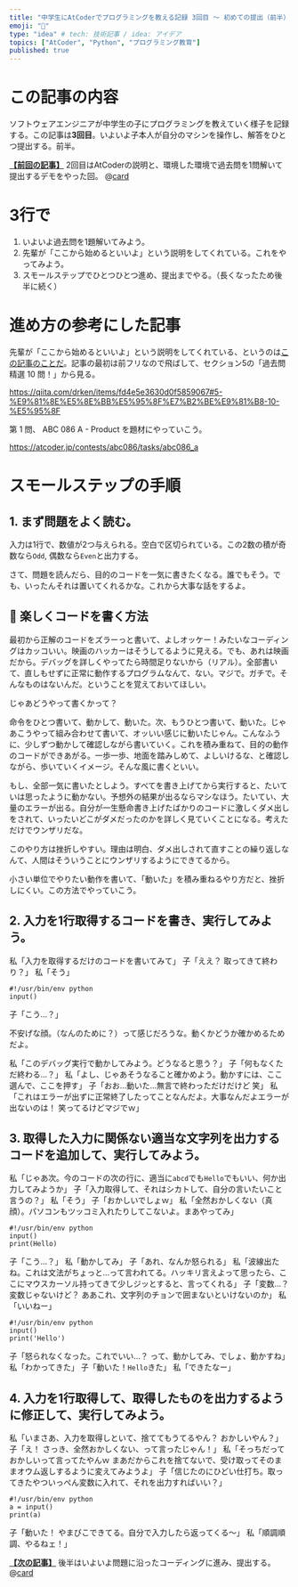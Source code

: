```yaml
---
title: "中学生にAtCoderでプログラミングを教える記録 3回目 〜 初めての提出（前半）"
emoji: "🐣"
type: "idea" # tech: 技術記事 / idea: アイデア
topics: ["AtCoder", "Python", "プログラミング教育"]
published: true
---
```

# この記事の内容
ソフトウェアエンジニアが中学生の子にプログラミングを教えていく様子を記録する。この記事は**3回目**。いよいよ子本人が自分のマシンを操作し、解答をひとつ提出する。前半。

[**【前回の記事】**](https://zenn.dev/aromarious/articles/enjoy-atcoder-02)
2回目はAtCoderの説明と、環境した環境で過去問を1問解いて提出するデモをやった回。
@[card](https://zenn.dev/aromarious/articles/enjoy-atcoder-02)

# 3行で
1. いよいよ過去問を1題解いてみよう。
2. 先輩が「ここから始めるといいよ」という説明をしてくれている。これをやってみよう。
3. スモールステップでひとつひとつ進め、提出までやる。（長くなったため後半に続く）

# 進め方の参考にした記事
 先輩が「ここから始めるといいよ」という説明をしてくれている、というのは[この記事のことだ](https://qiita.com/drken/items/fd4e5e3630d0f5859067#5-%E9%81%8E%E5%8E%BB%E5%95%8F%E7%B2%BE%E9%81%B8-10-%E5%95%8F)。記事の最初は前フリなので飛ばして、セクション5の「過去問精選 10 問！」から見る。

https://qiita.com/drken/items/fd4e5e3630d0f5859067#5-%E9%81%8E%E5%8E%BB%E5%95%8F%E7%B2%BE%E9%81%B8-10-%E5%95%8F

第 1 問、 ABC 086 A - Product を題材にやっていこう。

https://atcoder.jp/contests/abc086/tasks/abc086_a

# スモールステップの手順
## 1. まず問題をよく読む。
入力は1行で、数値が2つ与えられる。空白で区切られている。この2数の積が奇数なら`Odd`, 偶数なら`Even`と出力する。

さて、問題を読んだら、目的のコードを一気に書きたくなる。誰でもそう。でも、いったんそれは置いてくれるかな。これから大事な話をするよ。

## 📌 楽しくコードを書く方法
最初から正解のコードをズラーっと書いて、よしオッケー！みたいなコーディングはカッコいい。映画のハッカーはそうしてるように見える。でも、あれは映画だから。デバッグを詳しくやってたら時間足りないから（リアル）。全部書いて、直しもせずに正常に動作するプログラムなんて、ない。マジで。ガチで。そんなものはないんだ。ということを覚えておいてほしい。

じゃあどうやって書くかって？

命令をひとつ書いて、動かして、動いた。次、もうひとつ書いて、動いた。じゃあこうやって組み合わせて書いて、オッいい感じに動いたじゃん。こんなふうに、少しずつ動かして確認しながら書いていく。これを積み重ねて、目的の動作のコードができあがる。一歩一歩、地面を踏みしめて、よしいけるな、と確認しながら、歩いていくイメージ。そんな風に書くといい。

もし、全部一気に書いたとしよう。すべてを書き上げてから実行すると、たいていは思ったように動かない。予想外の結果が出るならマシなほう。たいてい、大量のエラーが出る。自分が一生懸命書き上げたばかりのコードに激しくダメ出しをされて、いったいどこがダメだったのかを詳しく見ていくことになる。考えただけでウンザリだな。

このやり方は挫折しやすい。理由は明白、ダメ出しされて直すことの繰り返しなんて、人間はそういうことにウンザリするようにできてるから。

小さい単位でやりたい動作を書いて、「動いた」を積み重ねるやり方だと、挫折しにくい。この方法でやっていこう。

## 2. 入力を1行取得するコードを書き、実行してみよう。
私「入力を取得するだけのコードを書いてみて」
子「ええ？ 取ってきて終わり？」
私「そう」
```python: solve_abc086_a.py
#!/usr/bin/env python
input()
```
子「こう…？」

不安げな顔。（なんのために？）って感じだろうな。動くかどうか確かめるためだよ。

私「このデバッグ実行で動かしてみよう。どうなると思う？」
子「何もなくただ終わる…？」
私「よし、じゃあそうなること確かめよう。動かすには、ここ選んで、ここを押す」
子「おお…動いた…無言で終わっただけだけど 笑」
私「これはエラーが出ずに正常終了したってことなんだよ。大事なんだよエラーが出ないのは！ 笑ってるけどマジでｗ」

## 3. 取得した入力に関係ない適当な文字列を出力するコードを追加して、実行してみよう。
私「じゃあ次。今のコードの次の行に、適当に`abcd`でも`Hello`でもいい、何か出力してみようか」
子「入力取得して、それはシカトして、自分の言いたいこと言うの？」
私「そう」
子「おかしいでしょｗ」
私「全然おかしくない（真顔）。パソコンもツッコミ入れたりしてこないよ。まあやってみ」
```python: solve_abc086_a.py
#!/usr/bin/env python
input()
print(Hello)
```
子「こう…？」
私「動かしてみ」
子「あれ、なんか怒られる」
私「波線出たね。これは文法がちょっと…って言われてる。ハッキリ言えよって思ったら、ここにマウスカーソル持ってきて少しジッとすると、言ってくれる」
子「変数…？ 変数じゃないけど？ ああこれ、文字列のチョンで囲まないといけないのか」
私「いいねー」
```python: solve_abc086_a.py
#!/usr/bin/env python
input()
print('Hello')
```
子「怒られなくなった。これでいい…？ って、動かしてみ、でしょ、動かすね」
私「わかってきた」
子「動いた！`Hello`きた」
私「できたなー」

## 4. 入力を1行取得して、取得したものを出力するように修正して、実行してみよう。
私「いまさあ、入力を取得しといて、捨ててもうてるやん？ おかしいやん？」
子「え！ さっき、全然おかしくない、って言ったじゃん！」
私「そっちだっておかしいって言ってたやんｗ まあだからこれを捨てないで、受け取ってそのままオウム返しするように変えてみようよ」
子「信じたのにひどい仕打ち。取ってきたやついっぺん変数に入れて、それを出力すればいい？」

```python: solve_abc086_a.py
#!/usr/bin/env python
a = input()
print(a)
```

子「動いた！ やまびこできてる。自分で入力したら返ってくる〜」
私「順調順調、やるねェ！」

[**【次の記事】**](https://zenn.dev/aromarious/articles/enjoy-atcoder-04)
後半はいよいよ問題に沿ったコーディングに進み、提出する。
@[card](https://zenn.dev/aromarious/articles/enjoy-atcoder-04)
